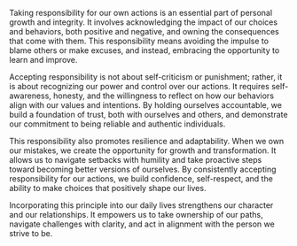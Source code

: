 Taking responsibility for our own actions is an essential part of personal growth and integrity. It involves acknowledging the impact of our choices and behaviors, both positive and negative, and owning the consequences that come with them. This responsibility means avoiding the impulse to blame others or make excuses, and instead, embracing the opportunity to learn and improve.

Accepting responsibility is not about self-criticism or punishment; rather, it is about recognizing our power and control over our actions. It requires self-awareness, honesty, and the willingness to reflect on how our behaviors align with our values and intentions. By holding ourselves accountable, we build a foundation of trust, both with ourselves and others, and demonstrate our commitment to being reliable and authentic individuals.

This responsibility also promotes resilience and adaptability. When we own our mistakes, we create the opportunity for growth and transformation. It allows us to navigate setbacks with humility and take proactive steps toward becoming better versions of ourselves. By consistently accepting responsibility for our actions, we build confidence, self-respect, and the ability to make choices that positively shape our lives.

Incorporating this principle into our daily lives strengthens our character and our relationships. It empowers us to take ownership of our paths, navigate challenges with clarity, and act in alignment with the person we strive to be.